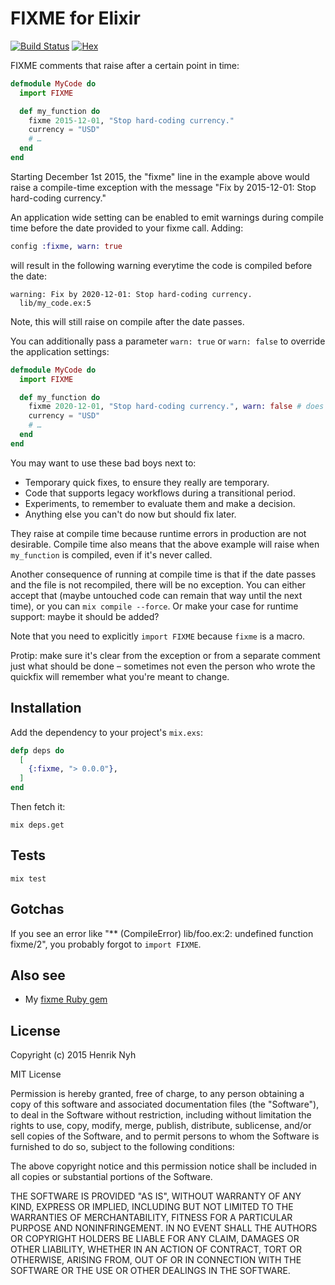 # FIXME for Elixir

[![Build Status](https://travis-ci.org/henrik/fixme-elixir.svg?branch=master)](https://travis-ci.org/henrik/fixme-elixir)
[![Hex](https://img.shields.io/hexpm/v/fixme.svg)](https://hex.pm/packages/fixme)

FIXME comments that raise after a certain point in time:

``` elixir
defmodule MyCode do
  import FIXME

  def my_function do
    fixme 2015-12-01, "Stop hard-coding currency."
    currency = "USD"
    # …
  end
end
```

Starting December 1st 2015, the "fixme" line in the example above would raise a compile-time exception with the message "Fix by 2015-12-01: Stop hard-coding currency."

An application wide setting can be enabled to emit warnings during compile time before the date provided to your fixme call.
Adding:

```elixir
config :fixme, warn: true
```

will result in the following warning everytime the code is compiled before the date:

```
warning: Fix by 2020-12-01: Stop hard-coding currency.
  lib/my_code.ex:5
```

Note, this will still raise on compile after the date passes.

You can additionally pass a parameter ```warn: true``` or ```warn: false``` to override the application settings:

```elixir
defmodule MyCode do
  import FIXME

  def my_function do
    fixme 2020-12-01, "Stop hard-coding currency.", warn: false # does not raise the warning even if warn: true in application settings
    currency = "USD"
    # …
  end
end
```

You may want to use these bad boys next to:

* Temporary quick fixes, to ensure they really are temporary.
* Code that supports legacy workflows during a transitional period.
* Experiments, to remember to evaluate them and make a decision.
* Anything else you can't do now but should fix later.

They raise at compile time because runtime errors in production are not desirable. Compile time also means that the above example will raise when `my_function` is compiled, even if it's never called.

Another consequence of running at compile time is that if the date passes and the file is not recompiled, there will be no exception. You can either accept that (maybe untouched code can remain that way until the next time), or you can `mix compile --force`. Or make your case for runtime support: maybe it should be added?

Note that you need to explicitly `import FIXME` because `fixme` is a macro.

Protip: make sure it's clear from the exception or from a separate comment just what should be done – sometimes not even the person who wrote the quickfix will remember what you're meant to change.


## Installation

Add the dependency to your project's `mix.exs`:

``` elixir
defp deps do
  [
    {:fixme, "> 0.0.0"},
  ]
end
```

Then fetch it:

```
mix deps.get
```


## Tests

```
mix test
```


## Gotchas

If you see an error like "** (CompileError) lib/foo.ex:2: undefined function fixme/2", you probably forgot to `import FIXME`.


## Also see

* My [fixme Ruby gem](https://github.com/henrik/fixme)


## License

Copyright (c) 2015 Henrik Nyh

MIT License

Permission is hereby granted, free of charge, to any person obtaining a copy of this software and associated documentation files (the "Software"), to deal in the Software without restriction, including without limitation the rights to use, copy, modify, merge, publish, distribute, sublicense, and/or sell copies of the Software, and to permit persons to whom the Software is furnished to do so, subject to the following conditions:

The above copyright notice and this permission notice shall be included in all copies or substantial portions of the Software.

THE SOFTWARE IS PROVIDED "AS IS", WITHOUT WARRANTY OF ANY KIND, EXPRESS OR IMPLIED, INCLUDING BUT NOT LIMITED TO THE WARRANTIES OF MERCHANTABILITY, FITNESS FOR A PARTICULAR PURPOSE AND NONINFRINGEMENT. IN NO EVENT SHALL THE AUTHORS OR COPYRIGHT HOLDERS BE LIABLE FOR ANY CLAIM, DAMAGES OR OTHER LIABILITY, WHETHER IN AN ACTION OF CONTRACT, TORT OR OTHERWISE, ARISING FROM, OUT OF OR IN CONNECTION WITH THE SOFTWARE OR THE USE OR OTHER DEALINGS IN THE SOFTWARE.
